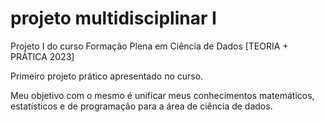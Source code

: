 # projeto multidisciplinar I
Projeto I do curso Formação Plena em Ciência de Dados [TEORIA + PRÁTICA 2023]

Primeiro projeto prático apresentado no curso. 

Meu objetivo com o mesmo é unificar meus conhecimentos matemáticos, estatísticos e de programação para a área de ciência de dados.
